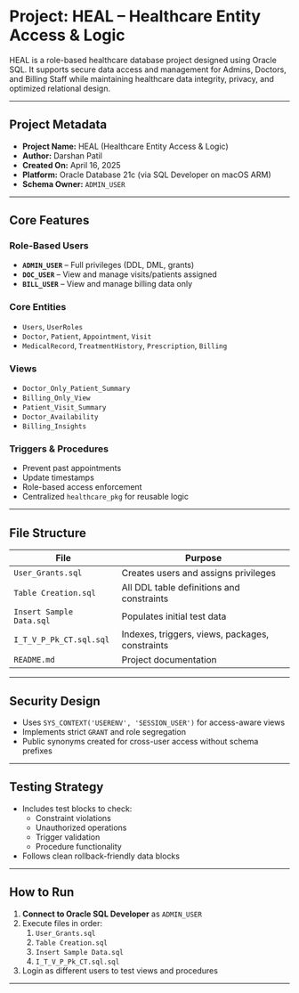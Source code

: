 # Project: HEAL – Healthcare Entity Access & Logic

HEAL is a role-based healthcare database project designed using Oracle SQL. It supports secure data access and management for Admins, Doctors, and Billing Staff while maintaining healthcare data integrity, privacy, and optimized relational design.

---

## Project Metadata

- **Project Name:** HEAL (Healthcare Entity Access & Logic)
- **Author:** Darshan Patil
- **Created On:** April 16, 2025
- **Platform:** Oracle Database 21c (via SQL Developer on macOS ARM)
- **Schema Owner:** `ADMIN_USER`

---

##  Core Features

###  Role-Based Users
- **`ADMIN_USER`** – Full privileges (DDL, DML, grants)
- **`DOC_USER`** – View and manage visits/patients assigned
- **`BILL_USER`** – View and manage billing data only

###  Core Entities
- `Users`, `UserRoles`
- `Doctor`, `Patient`, `Appointment`, `Visit`
- `MedicalRecord`, `TreatmentHistory`, `Prescription`, `Billing`

###  Views
- `Doctor_Only_Patient_Summary`
- `Billing_Only_View`
- `Patient_Visit_Summary`
- `Doctor_Availability`
- `Billing_Insights`

###  Triggers & Procedures
- Prevent past appointments
- Update timestamps
- Role-based access enforcement
- Centralized `healthcare_pkg` for reusable logic

---

##  File Structure

| File | Purpose |
|------|---------|
| `User_Grants.sql` | Creates users and assigns privileges |
| `Table Creation.sql` | All DDL table definitions and constraints |
| `Insert Sample Data.sql` | Populates initial test data |
| `I_T_V_P_Pk_CT.sql.sql` | Indexes, triggers, views, packages, constraints |
| `README.md` | Project documentation |

---

##  Security Design

- Uses `SYS_CONTEXT('USERENV', 'SESSION_USER')` for access-aware views
- Implements strict `GRANT` and role segregation
- Public synonyms created for cross-user access without schema prefixes

---

##  Testing Strategy

- Includes test blocks to check:
  - Constraint violations
  - Unauthorized operations
  - Trigger validation
  - Procedure functionality
- Follows clean rollback-friendly data blocks

---

##  How to Run

1. **Connect to Oracle SQL Developer** as `ADMIN_USER`
2. Execute files in order:
    1. `User_Grants.sql`
    2. `Table Creation.sql`
    3. `Insert Sample Data.sql`
    4. `I_T_V_P_Pk_CT.sql.sql`
3. Login as different users to test views and procedures

---


